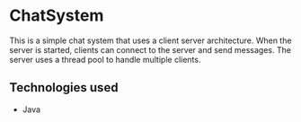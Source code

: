 # ChatSystem

This is a simple chat system that uses a client server architecture. 
When the server is started, clients can connect to the server and send messages. 
The server uses a thread pool to handle multiple clients. 

## Technologies used
* Java
